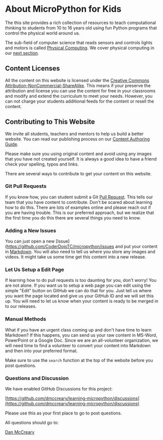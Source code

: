 # About MicroPython for Kids

The this site provides a rich collection of resources to teach computational thinking to students from 10 to 16 years old using fun Python programs that control the physical world around us.

The sub-field of computer science that reads sensors and controls lights and motors is called [Physical Computing](../misc/glossary#phyical-computing).  We cover physical computing in our [next section](./02-physical-computing.md).

## Content Licenses
All the content on this website is licensed under the [Creative Commons Attribution-NonCommercial-ShareAlike](https://creativecommons.org/licenses/by-nc-sa/4.0/legalcode).  This means if your preserve the attribution and license you can use the content for free in your classrooms and modify and extend the curriculum to meet your needs.  However, you can not charge your students additional feeds for the content or resell the content.

## Contributing to This Website

We invite all students, teachers and mentors to help us build a better website. You can read our publishing process on our [Content Authoring Guide](../misc/content-authoring-guide.md).

Please make sure you using original content and avoid using any images that you have not created yourself.  It is always a good idea to have a friend check your spelling, typos and links.

There are several ways to contribute to get your content on this website.

### Git Pull Requests

If you know how, you can student submit a Git [Pull Request](https://docs.github.com/en/pull-requests/collaborating-with-pull-requests/proposing-changes-to-your-work-with-pull-requests/about-pull-requests).  This tells our team that you have content to contribute.  Don't be scared about learning how to do this.  There are lots of examples online and please reach out if you are having trouble.  This is our preferred approach, but we realize that the first time you do this there are several things you need to know.

### Adding a New Issues

You can just open a new [Issue](https://github.com/CoderDojoTC/micropython/issues and put your content in [Markdown](https://docs.github.com/en/get-started/writing-on-github/getting-started-with-writing-and-formatting-on-github/about-writing-and-formatting-on-github).  You will also need to tell us where you store any images and videos.  It might take us some time get this content into a new release.

### Let Us Setup a Edit Page

If learning how to do pull requests is too daunting for you, don't worry!  You are not alone.  If you want us to setup a web page you can edit using the simple "Edit" button on GitHub we can do that for you.  Just tell us where you want the page located and give us your GitHub ID and we will set this up.  You will need to let us know when your content is ready to be merged in to our releases.

### Manual Methods

What if you have an urgent class coming up and don't have time to learn Markdown?  If this happens, you can send us your raw content in MS-Word, PowerPoint or a Google Doc.  Since we are an all-volunteer organization, we will need time to find a volunteer to convert your content into Markdown and then into your preferred format.

Make sure to use the ```search``` function at the top of the website before you post questions.

### Questions and Discussion

We have enabled GitHub Discussions for this project:

[https://github.com/dmccreary/learning-micropython/discussions](https://github.com/dmccreary/learning-micropython/discussions)

Please use this as your first place to go to post questions.

All questions should go to:

[Dan McCreary](https://www.linkedin.com/in/danmccreary/)